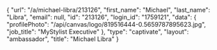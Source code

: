 {
    "url": "\/a\/michael-libra\/213126",
    "first_name": "Michael",
    "last_name": "Libra",
    "email": null,
    "id": "213126",
    "login_id": "1759121",
    "data": {
        "profilePhoto": "\/api\/canvas\/logo\/819516444-0.5659787895623.jpg",
        "job_title": "MyStylist Executive"
    },
    "type": "captivate",
    "layout": "ambassador",
    "title": "Michael Libra"
}